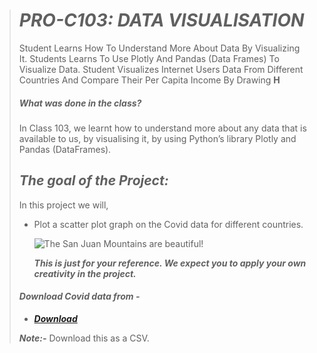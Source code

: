 ># ***PRO-C103: DATA VISUALISATION***
>
>Student Learns How To Understand More About Data By Visualizing It. Students Learns To Use Plotly And Pandas (Data Frames) To Visualize Data. Student Visualizes Internet Users Data From Different Countries And Compare Their Per Capita Income By Drawing **H**
>
>##### ***What was done in the class?***
>In Class 103, we learnt how to understand more about any data that is available to us, by
visualising it, by using Python’s library Plotly and Pandas (DataFrames).
>
>## ***The goal of the Project:***
>
>   In this project we will,
>   - Plot a scatter plot graph on the Covid data for different countries.
>   
>     ![The San Juan Mountains are beautiful!](https://s3-curriculum-project-images.whjr.online/PRO/PROC-103_img1.JPG)
>
>     ***This is just for your reference. We expect you to apply your own creativity in the project.***
>
>#### ***Download Covid data from -***
>    - ***[Download](https://docs.google.com/spreadsheets/d/1arJjg-f2JrEm905ULbbbCFX_ckCWMo790flffJW3gR0/edit?usp=sharing)***
>
> ***Note:-*** Download this as a CSV.
>
